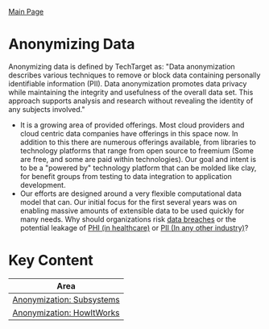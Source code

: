 <a href="./README.md" target="_blank">Main Page</a>

# Anonymizing Data
Anonymizing data is defined by TechTarget as: "Data anonymization describes various techniques 
to remove or block data containing personally identifiable information (PII). Data anonymization 
promotes data privacy while maintaining the integrity and usefulness of the overall data set.
This approach supports analysis and research without revealing the identity of any subjects involved." 

* It is a growing area of provided offerings. Most cloud providers and cloud centric data companies have offerings in this space now. 
In addition to this there are numerous offerings available, from libraries to technology platforms that range from open source to freemium 
  (Some are free, and some are paid within technologies). Our goal and intent is to be a "powered by" technology platform that can be molded 
  like clay, for benefit groups from testing to data integration to application development.
* Our efforts are designed around a very flexible computational data model that can. Our initial focus for the first several years was on 
  enabling massive amounts of extensible data to be used quickly for many needs. Why should organizations risk <a href="https://www.breachlevelindex.com/" 
  target="_blank">data breaches</a> or the
  potential leakage of <a href="https://en.wikipedia.org/wiki/Protected_health_information" target="_blank">PHI (in healthcare)</a>
  or <a href="https://en.wikipedia.org/wiki/Personal_data" target="_blank">PII (In any other industry)</a>?


# Key Content

| Area                                                             | 
|------------------------------------------------------------------|
| <a href="./TBD.md" target="_blank">Anonymization: Subsystems</a> |
| <a href="./TBD.md" target="_blank">Anonymization: HowItWorks</a> |


